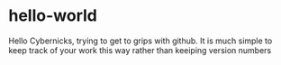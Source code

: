 # hello-world

Hello Cybernicks, trying to get to grips with github. It is much simple to keep track of your work this way rather than keeiping version numbers
